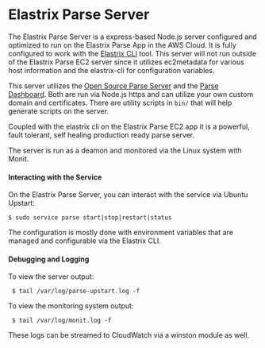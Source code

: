 # Elastrix Parse Server

The Elastrix Parse Server is a express-based Node.js server configured and optimized to run on the Elastrix Parse App in the AWS Cloud. 
It is fully configured to work with the [Elastrix CLI](https://elastrix.io/elastrix-cli) tool. This server will not run outside of the
Elastrix Parse EC2 server since it utilizes ec2metadata for various host information and the elastrix-cli for configuration variables.

This server utilizes the [Open Source Parse Server](https://github.com/ParsePlatform/parse-server) and the [Parse Dashboard](https://github.com/ParsePlatform/parse-dashboard).
Both are run via Node.js https and can utilize your own custom domain and certificates. There are utility scripts in `bin/` that will help
generate scripts on the server.

Coupled with the elastrix cli on the Elastrix Parse EC2 app it is a powerful, fault tolerant, self healing production ready parse server.

The server is run as a deamon and monitored via the Linux system with Monit.

#### Interacting with the Service
On the Elastrix Parse Server, you can interact with the service via Ubuntu Upstart:

    $ sudo service parse start|stop|restart|status

 The configuration is mostly done with environment variables that are managed and configurable via the Elastrix CLI.

#### Debugging and Logging
 To view the server output:

     $ tail /var/log/parse-upstart.log -f

 To view the monitoring system output:

     $ tail /var/log/monit.log -f

 These logs can be streamed to CloudWatch via a winston module as well.
